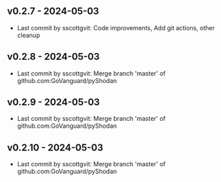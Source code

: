 ## v0.2.7 - 2024-05-03
- Last commit by sscottgvit: Code improvements, Add git actions, other cleanup
## v0.2.8 - 2024-05-03
- Last commit by sscottgvit: Merge branch 'master' of github.com:GoVanguard/pyShodan
## v0.2.9 - 2024-05-03
- Last commit by sscottgvit: Merge branch 'master' of github.com:GoVanguard/pyShodan
## v0.2.10 - 2024-05-03
- Last commit by sscottgvit: Merge branch 'master' of github.com:GoVanguard/pyShodan
